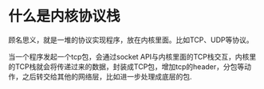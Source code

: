 # 什么是内核协议栈

顾名思义，就是一堆的协议实现程序，放在内核里面。比如TCP、UDP等协议。

当一个程序发起一个tcp包，会通过socket API与内核里面的TCP栈交互，内核里的TCP栈就会将传递过来的数据，封装成TCP包，增加tcp的header，分包等动作，之后转交给其他的网络层，比如进一步处理成底层的包.
